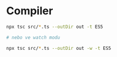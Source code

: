 # Compiler

```sh
npx tsc src/*.ts --outDir out -t ES5

# nebo ve watch modu

npx tsc src/*.ts --outDir out -w -t ES5
```
